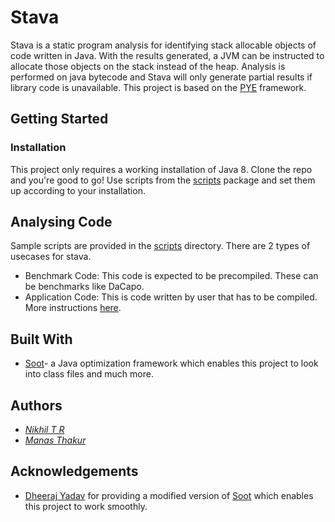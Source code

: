 # Stava

Stava is a static program analysis for identifying stack allocable objects of code written in Java. With the results generated, a JVM can be instructed to allocate those objects on the stack instead of the heap. Analysis is performed on java bytecode and Stava will only generate partial results if library code is unavailable. This project is based on the [PYE](https://dl.acm.org/doi/10.1145/3337794) framework.

## Getting Started

### Installation
This project only requires a working installation of Java 8. Clone the repo and you're good to go! Use scripts from the [scripts](https://github.com/42niks/stava/tree/master/scripts) package and set them up according to your installation.

## Analysing Code 
Sample scripts are provided in the [scripts](https://github.com/42niks/stava/tree/master/scripts) directory. There are 2 types of usecases for stava.
* Benchmark Code: This code is expected to be precompiled. These can be benchmarks like DaCapo.
* Application Code: This is code written by user that has to be compiled.
More instructions [here](https://github.com/42niks/stava/blob/master/scripts/README.md).

## Built With
* [Soot](https://github.com/soot-oss/soot)- a Java optimization framework which enables this project to look into class files and much more. 

## Authors
* [*Nikhil T R*](https://github.com/42niks)
* [*Manas Thakur*](https://manas.gitlab.io) 

## Acknowledgements
* [Dheeraj Yadav](https://github.com/dheeraj135) for providing a modified version of [Soot](https://github.com/soot-oss/soot) which enables this project to work smoothly.
